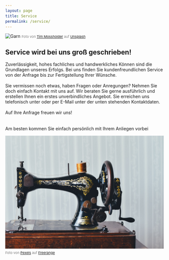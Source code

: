 ```yaml
---
layout: page
title: Service
permalink: /service/
---
```


![Garn](img/g2.jpg#transitionContainer)
<span style="color: grey; font-size: 11px">Foto von [Tim Mossholder](https://unsplash.com/@timmossholder) auf [Unsplash](https://unsplash.com) </span>

## Service wird bei uns groß geschrieben!

Zuverlässigkeit, hohes fachliches und handwerkliches Können sind die Grundlagen unseres Erfolgs. Bei uns finden Sie kundenfreundlichen Service von der Anfrage bis zur Fertigstellung Ihrer Wünsche.
<br/><br/>
Sie vermissen noch etwas, haben Fragen oder Anregungen? Nehmen Sie doch einfach Kontakt mit uns auf. Wir beraten Sie gerne ausführlich und erstellen Ihnen ein erstes unverbindliches Angebot. Sie erreichen uns telefonisch unter oder per E-Mail unter der unten stehenden Kontaktdaten.
<br/><br/>
Auf Ihre Anfrage freuen wir uns!
<br/><br/><br/>
Am besten kommen Sie einfach persönlich mit Ihrem Anliegen vorbei

![Nähmaschine](img/m.jpg#transitionContainer)
<span style="color: grey; font-size: 11px">Foto von [Pexels](https://freerangestock.com/photographer/Pexels/4556) auf [Freerange](https://freerangestock.com/) </span>
